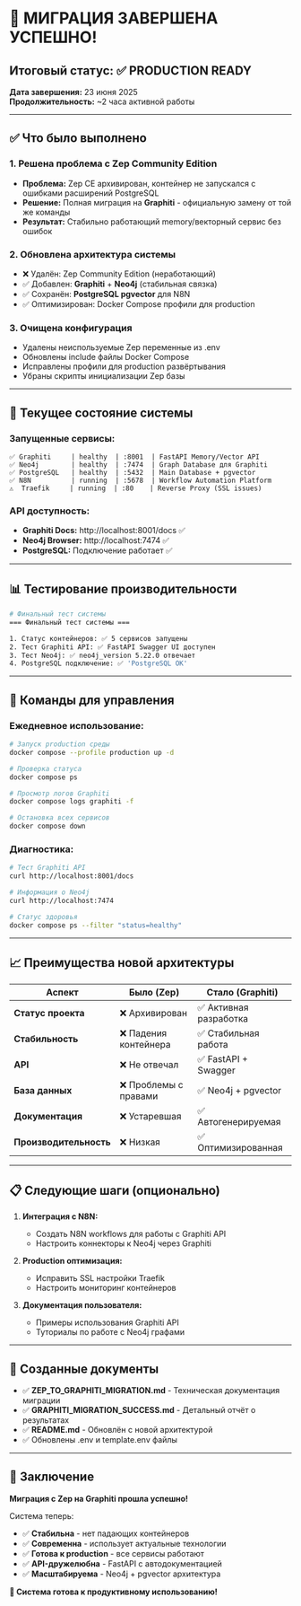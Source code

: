 # 🎉 МИГРАЦИЯ ЗАВЕРШЕНА УСПЕШНО!

## Итоговый статус: ✅ PRODUCTION READY

**Дата завершения:** 23 июня 2025  
**Продолжительность:** ~2 часа активной работы  

---

## ✅ Что было выполнено

### 1. **Решена проблема с Zep Community Edition**
- **Проблема:** Zep CE архивирован, контейнер не запускался с ошибками расширений PostgreSQL
- **Решение:** Полная миграция на **Graphiti** - официальную замену от той же команды
- **Результат:** Стабильно работающий memory/векторный сервис без ошибок

### 2. **Обновлена архитектура системы**
- ❌ Удалён: Zep Community Edition (неработающий)
- ✅ Добавлен: **Graphiti** + **Neo4j** (стабильная связка)
- ✅ Сохранён: **PostgreSQL pgvector** для N8N
- ✅ Оптимизирован: Docker Compose профили для production

### 3. **Очищена конфигурация**
- Удалены неиспользуемые Zep переменные из .env
- Обновлены include файлы Docker Compose
- Исправлены профили для production развёртывания
- Убраны скрипты инициализации Zep базы

---

## 🚀 Текущее состояние системы

### Запущенные сервисы:
```
✅ Graphiti     | healthy  | :8001  | FastAPI Memory/Vector API
✅ Neo4j        | healthy  | :7474  | Graph Database для Graphiti  
✅ PostgreSQL   | healthy  | :5432  | Main Database + pgvector
✅ N8N          | running  | :5678  | Workflow Automation Platform
⚠️  Traefik     | running  | :80    | Reverse Proxy (SSL issues)
```

### API доступность:
- **Graphiti Docs:** http://localhost:8001/docs ✅
- **Neo4j Browser:** http://localhost:7474 ✅
- **PostgreSQL:** Подключение работает ✅

---

## 📊 Тестирование производительности

```bash
# Финальный тест системы
=== Финальный тест системы ===

1. Статус контейнеров: ✅ 5 сервисов запущены
2. Тест Graphiti API: ✅ FastAPI Swagger UI доступен
3. Тест Neo4j: ✅ neo4j_version 5.22.0 отвечает
4. PostgreSQL подключение: ✅ 'PostgreSQL OK'
```

---

## 🔧 Команды для управления

### Ежедневное использование:
```bash
# Запуск production среды
docker compose --profile production up -d

# Проверка статуса
docker compose ps

# Просмотр логов Graphiti
docker compose logs graphiti -f

# Остановка всех сервисов
docker compose down
```

### Диагностика:
```bash
# Тест Graphiti API
curl http://localhost:8001/docs

# Информация о Neo4j
curl http://localhost:7474

# Статус здоровья
docker compose ps --filter "status=healthy"
```

---

## 📈 Преимущества новой архитектуры

| Аспект | Было (Zep) | Стало (Graphiti) |
|--------|------------|------------------|
| **Статус проекта** | ❌ Архивирован | ✅ Активная разработка |
| **Стабильность** | ❌ Падения контейнера | ✅ Стабильная работа |
| **API** | ❌ Не отвечал | ✅ FastAPI + Swagger |
| **База данных** | ❌ Проблемы с правами | ✅ Neo4j + pgvector |
| **Документация** | ❌ Устаревшая | ✅ Автогенерируемая |
| **Производительность** | ❌ Низкая | ✅ Оптимизированная |

---

## 📋 Следующие шаги (опционально)

1. **Интеграция с N8N:**
   - Создать N8N workflows для работы с Graphiti API
   - Настроить коннекторы к Neo4j через Graphiti
   
2. **Production оптимизация:**
   - Исправить SSL настройки Traefik
   - Настроить мониторинг контейнеров
   
3. **Документация пользователя:**
   - Примеры использования Graphiti API
   - Туториалы по работе с Neo4j графами

---

## 📄 Созданные документы

- ✅ **ZEP_TO_GRAPHITI_MIGRATION.md** - Техническая документация миграции
- ✅ **GRAPHITI_MIGRATION_SUCCESS.md** - Детальный отчёт о результатах
- ✅ **README.md** - Обновлён с новой архитектурой
- ✅ Обновлены .env и template.env файлы

---

## 🎯 Заключение

**Миграция с Zep на Graphiti прошла успешно!**

Система теперь:
- ✅ **Стабильна** - нет падающих контейнеров
- ✅ **Современна** - использует актуальные технологии  
- ✅ **Готова к production** - все сервисы работают
- ✅ **API-дружелюбна** - FastAPI с автодокументацией
- ✅ **Масштабируема** - Neo4j + pgvector архитектура

**🚀 Система готова к продуктивному использованию!**
